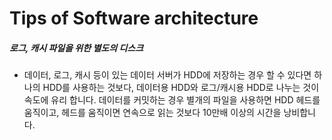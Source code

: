 # Tips of Software architecture

##### 로그, 캐시 파일을 위한 별도의 디스크

- 데이터, 로그, 캐시 등이 있는 데이터 서버가 HDD에 저장하는 경우 할 수 있다면 하나의 HDD를 사용하는 것보다, 데이터용 HDD와 로그/캐시용 HDD로 나누는 것이 속도에 유리 합니다. 데이터를 커밋하는 경우 별개의 파일을 사용하면 HDD 헤드를 움직이고, 헤드를 움직이면 연속으로 읽는 것보다 10만배 이상의 시간을 낭비합니다.